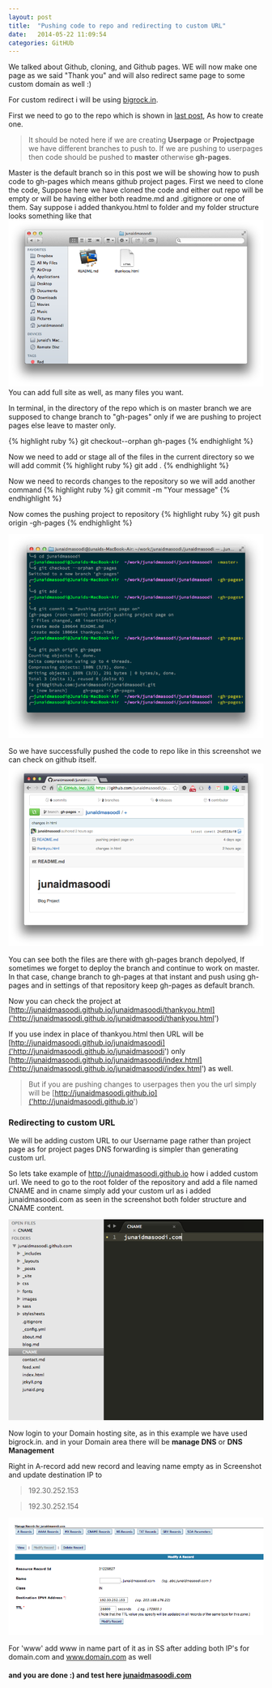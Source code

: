 ```yaml
---
layout: post
title:  "Pushing code to repo and redirecting to custom URL"
date:   2014-05-22 11:09:54
categories: GitHUb
---
```


We talked about Github, cloning, and Github pages. WE will now make one page as we said "Thank you" and will also redirect same page to some custom domain as well :)

For custom redirect i will be using [bigrock.in]('http://bigrock.in').

First we need to go to the repo which is shown in [last post]('http://junaidmasoodi.com/github/2014/05/14/github-pages/'), As how to create one. 

> It should be noted here if we are creating **Userpage** or **Projectpage** we have different branches to push to. If we are pushing to userpages then code should be pushed to **master** otherwise **gh-pages**.

Master is the default branch so in this post we will be showing how to push code to gh-pages which means github project pages. First we need to clone the code, Suppose here we have cloned the code and either out repo will be empty or will be having either both readme.md and .gitignore or one of them. 
Say suppose i added thankyou.html to folder and my folder structure looks something like that
![Folder structure](/images/repo/folder-structure.png "Folder Structure")
You can add full site as well, as many files you want.


In terminal, in the directory of the repo which is on master branch we are supposed to change branch to "gh-pages" only if we are pushing to project pages else leave to master only. 

{% highlight ruby %}
git checkout--orphan gh-pages
{% endhighlight %}

Now we need to add or stage all of the files in the current directory so we will add commit
{% highlight ruby %}
git add .
{% endhighlight %}

Now we need to records changes to the repository so we will add another command
{% highlight ruby %}
git commit -m "Your message"
{% endhighlight %}

Now comes the pushing project to repository
{% highlight ruby %}
git push origin -gh-pages
{% endhighlight %}

![Changing branch](/images/repo/changing-branch.png "changing branch")

So we have successfully pushed the code to repo like in this screenshot we can check on github itself.
![Repository on github](/images/repo/repo.png "Repository on github")


You can see both the files are there with gh-pages branch depolyed, If sometimes we forget to deploy the branch and continue to work on master. In that case, change branch to gh-pages at that instant and push using gh-pages and in settings of that repository keep gh-pages as default branch.

Now you can check the project at [http://junaidmasoodi.github.io/junaidmasoodi/thankyou.html]('http://junaidmasoodi.github.io/junaidmasoodi/thankyou.html')

If you use index in place of thankyou.html then URL will be [http://junaidmasoodi.github.io/junaidmasoodi]('http://junaidmasoodi.github.io/junaidmasoodi') only [http://junaidmasoodi.github.io/junaidmasoodi/index.html]('http://junaidmasoodi.github.io/junaidmasoodi/index.html') as well.

> But if you are pushing changes to userpages then you the url simply will be [http://junaidmasoodi.github.io]('http://junaidmasoodi.github.io')


### Redirecting to custom URL

We will be adding custom URL to our Username page rather than project page as for project pages DNS forwarding is simpler than generating custom url.

So lets take example of http://junaidmasoodi.github.io how i added custom url. We need to go to the  root folder of the repository and add a file named CNAME and in cname simply add your custom url as i added junaidmasoodi.com as seen in the screenshot both folder structure and CNAME content.


![CNAME](/images/repo/cname.png "CNAME")

Now login to your Domain hosting site, as in this example we have used bigrock.in. and in your Domain area there will be **manage DNS** or **DNS Management**

Right in A-record add new record and leaving name empty as in Screenshot and update destination IP to

> 192.30.252.153

> 192.30.252.154

![A-TRACk RECORD](/images/repo/a-track.png "A-TRACK RECORD")

For 'www' add www in name part of it as in SS after adding both IP's for domain.com and www.domain.com as well

#### and you are done :) and test here [junaidmasoodi.com]('junaidmasoodi.com')